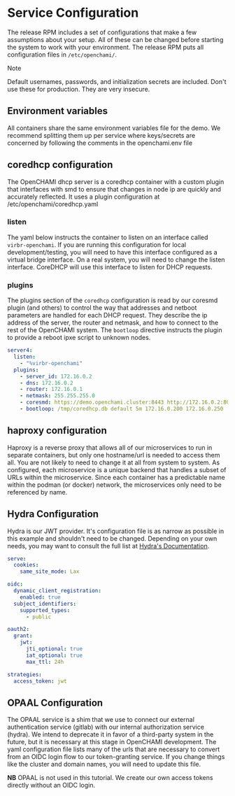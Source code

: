 # Service Configuration

The release RPM includes a set of configurations that make a few assumptions about your setup.  All of these can be changed before starting the system to work with your environment.  The release RPM puts all configuration files in `/etc/openchami/`.

> [!NOTE]
> Default usernames, passwords, and initialization secrets are included.  Don't use these for production.  They are very insecure.
> 

## Environment variables

All containers share the same environment variables file for the demo.  We recommend splitting them up per service where keys/secrets are concerned by following the comments in the openchami.env file

## coredhcp configuration

The OpenCHAMI dhcp server is a coredhcp container with a custom plugin that interfaces with smd to ensure that changes in node ip are quickly and accurately reflected.  It uses a plugin configuration at /etc/openchami/coredhcp.yaml

### listen
The yaml below instructs the container to listen on an interface called `virbr-openchami`.  If you are running this configuration for local development/testing, you will need to have this interface configured as a virtual bridge interface.  On a real system, you will need to change the listen interface.  CoreDHCP will use this interface to listen for DHCP requests.

### plugins

The plugins section of the `coredhcp` configuration is read by our coresmd plugin (and others) to control the way that addresses and netboot parameters are handled for each DHCP request.  They describe the ip address of the server, the router and netmask, and how to connect to the rest of the OpenCHAMI system.  The `bootloop` directive instructs the plugin to provide a reboot ipxe script to unknown nodes.

```yaml
server4:
  listen:
    - "%virbr-openchami"
  plugins:
    - server_id: 172.16.0.2
    - dns: 172.16.0.2
    - router: 172.16.0.1
    - netmask: 255.255.255.0
    - coresmd: https://demo.openchami.cluster:8443 http://172.16.0.2:8081 /root_ca/root_ca.crt 30s 1h
    - bootloop: /tmp/coredhcp.db default 5m 172.16.0.200 172.16.0.250
```

## haproxy configuration

Haproxy is a reverse proxy that allows all of our microservices to run in separate containers, but only one hostname/url is needed to access them all.  You are not likely to need to change it at all from system to system.  As configured, each microservice is a unique backend that handles a subset of URLs within the microservice.  Since each container has a predictable name within the podman (or docker) network, the microservices only need to be referenced by name.

## Hydra Configuration

Hydra is our JWT provider.  It's configuration file is as narrow as possible in this example and shouldn't need to be changed.  Depending on your own needs, you may want to consult the full list at [Hydra's Documentation](https://www.ory.sh/docs/hydra/reference/configuration).

```yaml
serve:
  cookies:
    same_site_mode: Lax

oidc:
  dynamic_client_registration:
    enabled: true
  subject_identifiers:
    supported_types:
      - public

oauth2:
  grant:
    jwt:
      jti_optional: true
      iat_optional: true
      max_ttl: 24h

strategies:
  access_token: jwt
```

## OPAAL Configuration

The OPAAL service is a shim that we use to connect our external authentication service (gitlab) with our internal authorization service (hydra).  We intend to deprecate it in favor of a third-party system in the future, but it is necessary at this stage in OpenCHAMI development.  The yaml configuration file lists many of the urls that are necessary to convert from an OIDC login flow to our token-granting service.  If you change things like the cluster and domain names, you will need to update this file.

**NB** OPAAL is not used in this tutorial.  We create our own access tokens directly without an OIDC login.